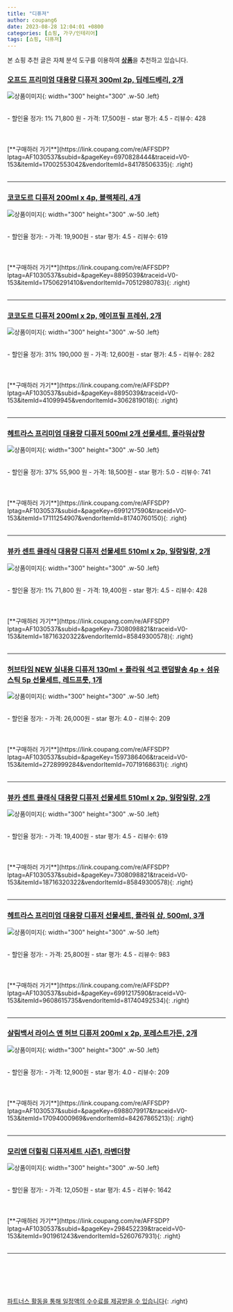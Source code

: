 ```yaml
---
title: "디퓨져"
author: coupang6
date: 2023-08-28 12:04:01 +0800
categories: [쇼핑, 가구/인테리어]
tags: [쇼핑, 디퓨져]
---
```


본 쇼핑 추천 글은 자체 분석 도구를 이용하여 [**상품**](https://link.coupang.com/a/bao1ui)을 추천하고 있습니다.

### [오프드 프리미엄 대용량 디퓨저 300ml 2p, 딥레드베리, 2개](https://link.coupang.com/re/AFFSDP?lptag=AF1030537&subid=&pageKey=6970828444&traceid=V0-153&itemId=17002553042&vendorItemId=84178506335)

![상품이미지](https://thumbnail9.coupangcdn.com/thumbnails/remote/230x230ex/image/retail/images/3224909062361711-706c1351-d436-4ca3-8022-4232c94a17d4.jpg){: width="300" height="300" .w-50 .left}


<br>
- 할인율 정가: 1%  71,800   원
- 가격: 17,500원
- star 평가: 4.5
- 리뷰수: 428
<br>
<br>
<br>
<br>
[**구매하러 가기**](https://link.coupang.com/re/AFFSDP?lptag=AF1030537&subid=&pageKey=6970828444&traceid=V0-153&itemId=17002553042&vendorItemId=84178506335){: .right}
<br>
<br>

---

### [코코도르 디퓨저 200ml x 4p, 블랙체리, 4개](https://link.coupang.com/re/AFFSDP?lptag=AF1030537&subid=&pageKey=8895039&traceid=V0-153&itemId=17506291410&vendorItemId=70512980783)

![상품이미지](https://thumbnail8.coupangcdn.com/thumbnails/remote/230x230ex/image/retail/images/1920846201415288-8cf5e5cf-e345-451d-bd4e-cc38ab650146.jpg){: width="300" height="300" .w-50 .left}


<br>
- 할인율 정가: 
- 가격: 19,900원
- star 평가: 4.5
- 리뷰수: 619
<br>
<br>
<br>
<br>
[**구매하러 가기**](https://link.coupang.com/re/AFFSDP?lptag=AF1030537&subid=&pageKey=8895039&traceid=V0-153&itemId=17506291410&vendorItemId=70512980783){: .right}
<br>
<br>

---

### [코코도르 디퓨저 200ml x 2p, 에이프릴 프레쉬, 2개](https://link.coupang.com/re/AFFSDP?lptag=AF1030537&subid=&pageKey=8895039&traceid=V0-153&itemId=41099945&vendorItemId=3062819018)

![상품이미지](https://thumbnail9.coupangcdn.com/thumbnails/remote/230x230ex/image/retail/images/2492479606726375-2f231879-b8f1-4c10-b41b-985f8c662071.jpg){: width="300" height="300" .w-50 .left}


<br>
- 할인율 정가: 31%  190,000   원
- 가격: 12,600원
- star 평가: 4.5
- 리뷰수: 282
<br>
<br>
<br>
<br>
[**구매하러 가기**](https://link.coupang.com/re/AFFSDP?lptag=AF1030537&subid=&pageKey=8895039&traceid=V0-153&itemId=41099945&vendorItemId=3062819018){: .right}
<br>
<br>

---

### [헤트라스 프리미엄 대용량 디퓨저 500ml 2개 선물세트, 플라워샵향](https://link.coupang.com/re/AFFSDP?lptag=AF1030537&subid=&pageKey=6991217590&traceid=V0-153&itemId=17111254907&vendorItemId=81740760150)

![상품이미지](https://thumbnail8.coupangcdn.com/thumbnails/remote/230x230ex/image/retail/images/9003205502817324-0ef11635-f4f8-4b86-a6c6-f3ab5e53da79.jpg){: width="300" height="300" .w-50 .left}


<br>
- 할인율 정가: 37%  55,900   원
- 가격: 18,500원
- star 평가: 5.0
- 리뷰수: 741
<br>
<br>
<br>
<br>
[**구매하러 가기**](https://link.coupang.com/re/AFFSDP?lptag=AF1030537&subid=&pageKey=6991217590&traceid=V0-153&itemId=17111254907&vendorItemId=81740760150){: .right}
<br>
<br>

---

### [뷰카 센트 클래식 대용량 디퓨저 선물세트 510ml x 2p, 일랑일랑, 2개](https://link.coupang.com/re/AFFSDP?lptag=AF1030537&subid=&pageKey=7308098821&traceid=V0-153&itemId=18716320322&vendorItemId=85849300578)

![상품이미지](https://thumbnail7.coupangcdn.com/thumbnails/remote/230x230ex/image/retail/images/283467352450777-054a5fe6-be42-4c08-a494-def0695eb94b.jpg){: width="300" height="300" .w-50 .left}


<br>
- 할인율 정가: 1%  71,800   원
- 가격: 19,400원
- star 평가: 4.5
- 리뷰수: 428
<br>
<br>
<br>
<br>
[**구매하러 가기**](https://link.coupang.com/re/AFFSDP?lptag=AF1030537&subid=&pageKey=7308098821&traceid=V0-153&itemId=18716320322&vendorItemId=85849300578){: .right}
<br>
<br>

---

### [허브타임 NEW 실내용 디퓨저 130ml + 플라워 석고 랜덤발송 4p + 섬유스틱 5p 선물세트, 레드프룻, 1개](https://link.coupang.com/re/AFFSDP?lptag=AF1030537&subid=&pageKey=1597386406&traceid=V0-153&itemId=2728999284&vendorItemId=70719168631)

![상품이미지](https://thumbnail8.coupangcdn.com/thumbnails/remote/230x230ex/image/retail/images/595586748498731-cd820a4e-58fd-4a59-99ec-c4523efa918f.jpg){: width="300" height="300" .w-50 .left}


<br>
- 할인율 정가: 
- 가격: 26,000원
- star 평가: 4.0
- 리뷰수: 209
<br>
<br>
<br>
<br>
[**구매하러 가기**](https://link.coupang.com/re/AFFSDP?lptag=AF1030537&subid=&pageKey=1597386406&traceid=V0-153&itemId=2728999284&vendorItemId=70719168631){: .right}
<br>
<br>

---

### [뷰카 센트 클래식 대용량 디퓨저 선물세트 510ml x 2p, 일랑일랑, 2개](https://link.coupang.com/re/AFFSDP?lptag=AF1030537&subid=&pageKey=7308098821&traceid=V0-153&itemId=18716320322&vendorItemId=85849300578)

![상품이미지](https://thumbnail7.coupangcdn.com/thumbnails/remote/230x230ex/image/retail/images/283467352450777-054a5fe6-be42-4c08-a494-def0695eb94b.jpg){: width="300" height="300" .w-50 .left}


<br>
- 할인율 정가: 
- 가격: 19,400원
- star 평가: 4.5
- 리뷰수: 619
<br>
<br>
<br>
<br>
[**구매하러 가기**](https://link.coupang.com/re/AFFSDP?lptag=AF1030537&subid=&pageKey=7308098821&traceid=V0-153&itemId=18716320322&vendorItemId=85849300578){: .right}
<br>
<br>

---

### [헤트라스 프리미엄 대용량 디퓨저 선물세트, 플라워 샵, 500ml, 3개](https://link.coupang.com/re/AFFSDP?lptag=AF1030537&subid=&pageKey=6991217590&traceid=V0-153&itemId=9608615735&vendorItemId=81740492534)

![상품이미지](https://thumbnail10.coupangcdn.com/thumbnails/remote/230x230ex/image/retail/images/2366866666371105-10239c00-849e-45f1-9f27-2d9908c09441.jpg){: width="300" height="300" .w-50 .left}


<br>
- 할인율 정가: 
- 가격: 25,800원
- star 평가: 4.5
- 리뷰수: 983
<br>
<br>
<br>
<br>
[**구매하러 가기**](https://link.coupang.com/re/AFFSDP?lptag=AF1030537&subid=&pageKey=6991217590&traceid=V0-153&itemId=9608615735&vendorItemId=81740492534){: .right}
<br>
<br>

---

### [살림백서 라이스 앤 허브 디퓨저 200ml x 2p, 포레스트가든, 2개](https://link.coupang.com/re/AFFSDP?lptag=AF1030537&subid=&pageKey=6988079917&traceid=V0-153&itemId=17094000969&vendorItemId=84267865213)

![상품이미지](https://thumbnail6.coupangcdn.com/thumbnails/remote/230x230ex/image/retail/images/2022/12/12/12/6/b99555b8-9e10-4006-aa78-3a8df5cdd229.jpg){: width="300" height="300" .w-50 .left}


<br>
- 할인율 정가: 
- 가격: 12,900원
- star 평가: 4.0
- 리뷰수: 209
<br>
<br>
<br>
<br>
[**구매하러 가기**](https://link.coupang.com/re/AFFSDP?lptag=AF1030537&subid=&pageKey=6988079917&traceid=V0-153&itemId=17094000969&vendorItemId=84267865213){: .right}
<br>
<br>

---

### [모리앤 더힐링 디퓨저세트 시즌1, 라벤더향](https://link.coupang.com/re/AFFSDP?lptag=AF1030537&subid=&pageKey=298452239&traceid=V0-153&itemId=901961243&vendorItemId=5260767931)

![상품이미지](https://thumbnail10.coupangcdn.com/thumbnails/remote/230x230ex/image/retail/images/582108081499886-2ebbc190-20c8-48d3-b49b-ef06534ce055.jpg){: width="300" height="300" .w-50 .left}


<br>
- 할인율 정가: 
- 가격: 12,050원
- star 평가: 4.5
- 리뷰수: 1642
<br>
<br>
<br>
<br>
[**구매하러 가기**](https://link.coupang.com/re/AFFSDP?lptag=AF1030537&subid=&pageKey=298452239&traceid=V0-153&itemId=901961243&vendorItemId=5260767931){: .right}
<br>
<br>

---
<br><br><br><br><br> [파트너스 활동을 통해 일정액의 수수료를 제공받을 수 있습니다](https://link.coupang.com/a/bao1ui){: .right}